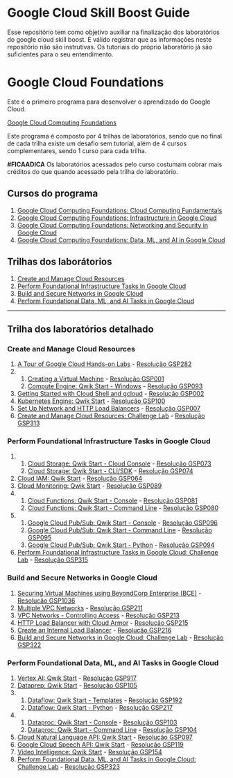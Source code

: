 # Google Cloud Skill Boost Guide

Esse repositório tem como objetivo auxiliar na finalização dos laboratórios do google cloud skill boost. É válido registrar que as informações neste repositório não são instrutivas. Os tutoriais do próprio laboratório já são suficientes para o seu entendimento.

# Google Cloud Foundations
Este é o primeiro programa para desenvolver o aprendizado do Google Cloud.

[Google Cloud Computing Foundations](https://www.cloudskillsboost.google/paths/36?locale=en)

Este programa é composto por 4 trilhas de laboratórios, sendo que no final de cada trilha existe um desafio sem tutorial, além de 4 cursos complementares, sendo 1 curso para cada trilha.

**#FICAADICA** Os laboratórios acessados pelo curso costumam cobrar mais créditos do que quando acessado pela trilha do laboratório.

## Cursos do programa
1. [Google Cloud Computing Foundations: Cloud Computing Fundamentals](https://www.cloudskillsboost.google/course_templates/153?locale=pt_BR)
2. [Google Cloud Computing Foundations: Infrastructure in Google Cloud](https://www.cloudskillsboost.google/course_templates/154?locale=pt_BR)
3. [Google Cloud Computing Foundations: Networking and Security in Google Cloud](https://www.cloudskillsboost.google/course_templates/155?locale=pt_BR)
4. [Google Cloud Computing Foundations: Data, ML, and AI in Google Cloud](https://www.cloudskillsboost.google/course_templates/156?locale=pt_BR)

## Trilhas dos laborátorios
1. [Create and Manage Cloud Resources](https://www.cloudskillsboost.google/quests/120?locale=en)
2. [Perform Foundational Infrastructure Tasks in Google Cloud](https://www.cloudskillsboost.google/quests/118?locale=en)
3. [Build and Secure Networks in Google Cloud](https://www.cloudskillsboost.google/quests/128?locale=en)
4. [Perform Foundational Data, ML, and AI Tasks in Google Cloud](https://www.cloudskillsboost.google/quests/117?locale=en)

___
## Trilha dos laboratórios detalhado
### Create and Manage Cloud Resources
1. [A Tour of Google Cloud Hands-on Labs](https://www.cloudskillsboost.google/focuses/2794?parent=catalog&locale=en) - [Resolução GSP282](Labs/GSP282.md)
2.  1. [Creating a Virtual Machine](https://www.cloudskillsboost.google/focuses/3563?parent=catalog&locale=en) - [Resolução GSP001](Labs/GSP001.md)
    2. [Compute Engine: Qwik Start - Windows](https://www.cloudskillsboost.google/focuses/560?parent=catalog&locale=en) - [Resolução GSP093](Labs/GSP093.md)
3. [Getting Started with Cloud Shell and gcloud](https://www.cloudskillsboost.google/focuses/563?parent=catalog&locale=en) - [Resolução GSP002](Labs/GSP002.md)
4. [Kubernetes Engine: Qwik Start](https://www.cloudskillsboost.google/focuses/878?parent=catalog&locale=en) - [Resolução GSP100](Labs/GSP100.md)
5. [Set Up Network and HTTP Load Balancers](https://www.cloudskillsboost.google/focuses/12007?parent=catalog&locale=en) - [Resolução GSP007](Labs/GSP007.md)
6. [Create and Manage Cloud Resources: Challenge Lab](https://www.cloudskillsboost.google/focuses/10258?parent=catalog&locale=en) - [Resolução GSP313](Labs/GSP313.md)

### Perform Foundational Infrastructure Tasks in Google Cloud
1.  1. [Cloud Storage: Qwik Start - Cloud Console](https://www.cloudskillsboost.google/focuses/1760?parent=catalog&locale=en) - [Resolução GSP073](Labs/GSP073.md)
    2. [Cloud Storage: Qwik Start - CLI/SDK](https://www.cloudskillsboost.google/focuses/569?parent=catalog&locale=en) - [Resolução GSP074](Labs/GSP074.md)
2. [Cloud IAM: Qwik Start](https://www.cloudskillsboost.google/focuses/44159?parent=catalog&locale=en) - [Resolução GSP064](Labs/GSP064.md)
3. [Cloud Monitoring: Qwik Start](https://www.cloudskillsboost.google/focuses/10599?parent=catalog&locale=en) - [Resolução GSP089](Labs/GSP089.md)
4.  1. [Cloud Functions: Qwik Start - Console](https://www.cloudskillsboost.google/focuses/1763?parent=catalog&locale=en) - [Resolução GSP081](Labs/GSP081.md)
    2. [Cloud Functions: Qwik Start - Command Line](https://www.cloudskillsboost.google/focuses/916?parent=catalog&locale=en) - [Resolução GSP080](Labs/GSP080.md)
5.  1. [Google Cloud Pub/Sub: Qwik Start - Console](https://www.cloudskillsboost.google/focuses/3719?parent=catalog&locale=en) - [Resolução GSP096](Labs/GSP096.md)
    2. [Google Cloud Pub/Sub: Qwik Start - Command Line](https://www.cloudskillsboost.google/focuses/925?parent=catalog&locale=en) - [Resolução GSP095](Labs/GSP095.md)
    3. [Google Cloud Pub/Sub: Qwik Start - Python](https://www.cloudskillsboost.google/focuses/2775?parent=catalog&locale=en) - [Resolução GSP094](Labs/GSP094.md)
6. [Perform Foundational Infrastructure Tasks in Google Cloud: Challenge Lab](https://www.cloudskillsboost.google/focuses/10379?parent=catalog&locale=en) - [Resolução GSP315](Labs/GSP315.md)

### Build and Secure Networks in Google Cloud
1. [Securing Virtual Machines using BeyondCorp Enterprise (BCE)](https://www.cloudskillsboost.google/focuses/40544?parent=catalog&locale=en) - [Resolução GSP1036](Labs/GSP1036.md)
2. [Multiple VPC Networks](https://www.cloudskillsboost.google/focuses/1230?parent=catalog&locale=en) - [Resolução GSP211](Labs/GSP211.md)
3. [VPC Networks - Controlling Access](https://www.cloudskillsboost.google/focuses/1231?parent=catalog&locale=en) - [Resolução GSP213](Labs/GSP213.md)
4. [HTTP Load Balancer with Cloud Armor](https://www.cloudskillsboost.google/focuses/1232?parent=catalog&locale=en) - [Resolução GSP215](Labs/GSP215.md)
5. [Create an Internal Load Balancer](https://www.cloudskillsboost.google/focuses/1250?parent=catalog&locale=en) - [Resolução GSP216](Labs/GSP216.md)
6. [Build and Secure Networks in Google Cloud: Challenge Lab](https://www.cloudskillsboost.google/focuses/12068?parent=catalog&locale=en) - [Resolução GSP322](Labs/GSP322.md)

### Perform Foundational Data, ML, and AI Tasks in Google Cloud
1. [Vertex AI: Qwik Start](https://www.cloudskillsboost.google/focuses/18940?parent=catalog&locale=en) - [Resolução GSP917](Labs/GSP917.md)
2. [Dataprep: Qwik Start](https://www.cloudskillsboost.google/focuses/584?parent=catalog&locale=en) - [Resolução GSP105](Labs/GSP105.md)
3.  1. [Dataflow: Qwik Start - Templates](https://www.cloudskillsboost.google/focuses/1101?parent=catalog&locale=en) - [Resolução GSP192](Labs/GSP192.md)
    2. [Dataflow: Qwik Start - Python](https://www.cloudskillsboost.google/focuses/1100?parent=catalog&locale=en) - [Resolução GSP217](Labs/GSP217.md)
4.  1. [Dataproc: Qwik Start - Console](https://www.cloudskillsboost.google/focuses/586?parent=catalog&locale=en) - [Resolução GSP103](Labs/GSP103.md)
    2. [Dataproc: Qwik Start - Command Line](https://www.cloudskillsboost.google/focuses/585?parent=catalog&locale=en) - [Resolução GSP104](Labs/GSP104.md)
5. [Cloud Natural Language API: Qwik Start](https://www.cloudskillsboost.google/focuses/582?parent=catalog&locale=en) - [Resolução GSP097](Labs/GSP097.md)
6. [Google Cloud Speech API: Qwik Start](https://www.cloudskillsboost.google/focuses/588?parent=catalog&locale=en) - [Resolução GSP119](Labs/GSP119.md)
7. [Video Intelligence: Qwik Start](https://www.cloudskillsboost.google/focuses/603?parent=catalog&locale=en) - [Resolução GSP154](Labs/GSP154.md)
8. [Perform Foundational Data, ML, and AI Tasks in Google Cloud: Challenge Lab](https://www.cloudskillsboost.google/focuses/11044?parent=catalog&locale=en) - [Resolução GSP323](Labs/GSP323.md)